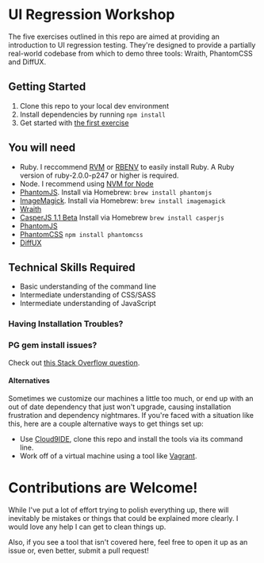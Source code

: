 UI Regression Workshop
============

The five exercises outlined in this repo are aimed at providing an introduction to UI regression testing. They're designed to provide a partially real-world codebase from which to demo three tools: Wraith, PhantomCSS and DiffUX.

## Getting Started

1. Clone this repo to your local dev environment
2. Install dependencies by running `npm install`
3. Get started with [the first exercise](./exercises/1-Wraith.md)

## You will need

- Ruby. I reccommend [RVM](http://rvm.io/) or [RBENV](http://rbenv.org/) to easily install Ruby. A Ruby version of ruby-2.0.0-p247 or higher is required.
- Node. I recommend using [NVM for Node](https://github.com/creationix/nvm)
- [PhantomJS](http://phantomjs.org/). Install via Homebrew: `brew install phantomjs`
- [ImageMagick](http://www.imagemagick.org/). Install via Homebrew: `brew install imagemagick`
- [Wraith](https://github.com/BBC-News/wraith/#installation)
- [CasperJS 1.1 Beta](http://docs.casperjs.org/en/latest/installation.html) Install via Homebrew `brew install casperjs`
- [PhantomJS](http://phantomjs.org/download.html)
- [PhantomCSS](https://github.com/Huddle/PhantomCSS) `npm install phantomcss`
- [DiffUX](https://github.com/diffux/diffux#mac-os-x-using-homebrew)

## Technical Skills Required

- Basic understanding of the command line
- Intermediate understanding of CSS/SASS
- Intermediate understanding of JavaScript

### Having Installation Troubles?

### PG gem install issues?

Check out [this Stack Overflow question](http://stackoverflow.com/questions/19262312/installing-pg-gem-failure-to-build-native-extension/19620569#19620569).

#### Alternatives

Sometimes we customize our machines a little too much, or end up with an out of date dependency that just won't upgrade, causing installation frustration and dependency nightmares. If you're faced with a situation like this, here are a couple alternative ways to get things set up:

- Use [Cloud9IDE](http://c9.io), clone this repo and install the tools via its command line.
- Work off of a virtual machine using a tool like [Vagrant](https://www.vagrantup.com/).

# Contributions are Welcome!

While I've put a lot of effort trying to polish everything up, there will inevitably be mistakes or things that could be explained more clearly. I would love any help I can get to clean things up.

Also, if you see a tool that isn't covered here, feel free to open it up as an issue or, even better, submit a pull request!
